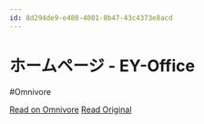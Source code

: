 ```yaml
---
id: 8d294de9-e480-4001-8b47-43c4373e8acd
---
```


# ホームページ - EY-Office
#Omnivore

[Read on Omnivore](https://omnivore.app/me/ey-office-1902e1059eb)
[Read Original](https://www.ey-office.com/blog_archive/2023/01/18/bought-a-kindle-again-its-good/)


